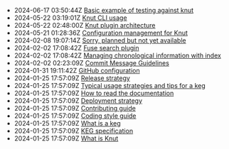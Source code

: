 * 2024-06-17 03:50:44Z [Basic example of testing against knut](../17)
* 2024-05-22 03:19:01Z [Knut CLI usage](../7)
* 2024-05-22 02:48:00Z [Knut plugin architecture](../14)
* 2024-05-21 01:28:36Z [Configuration management for Knut](../16)
* 2024-02-08 19:07:14Z [Sorry, planned but not yet available](../0)
* 2024-02-02 17:08:42Z [Fuse search plugin](../15)
* 2024-02-02 17:08:42Z [Managing chronological information with index](../13)
* 2024-02-02 02:23:09Z [Commit Message Guidelines](../9)
* 2024-01-31 19:11:42Z [GitHub configuration](../10)
* 2024-01-25 17:57:09Z [Release strategy](../8)
* 2024-01-25 17:57:09Z [Typical usage strategies and tips for a keg](../6)
* 2024-01-25 17:57:09Z [How to read the documentation](../5)
* 2024-01-25 17:57:09Z [Deployment strategy](../4)
* 2024-01-25 17:57:09Z [Contributing guide](../3)
* 2024-01-25 17:57:09Z [Coding style guide](../2)
* 2024-01-25 17:57:09Z [What is a keg](../12)
* 2024-01-25 17:57:09Z [KEG specification](../11)
* 2024-01-25 17:57:09Z [What is Knut](../1)
